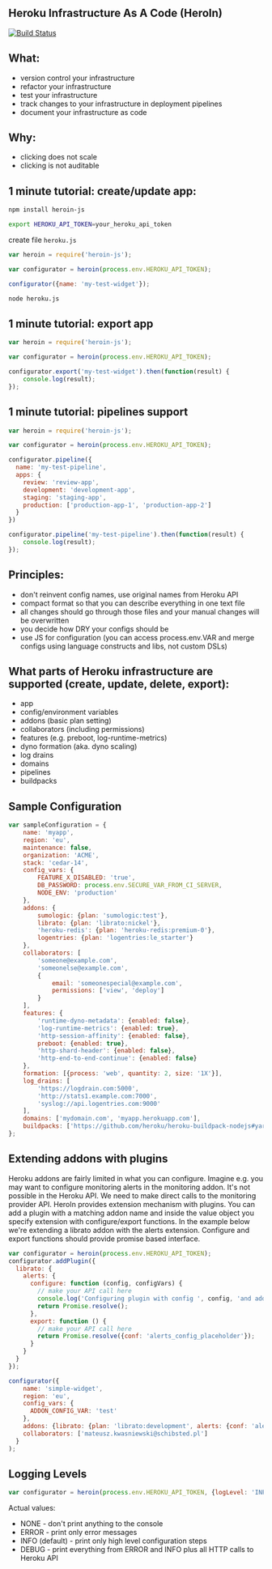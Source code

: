 Heroku Infrastructure As A Code (HeroIn)
-------

[![Build Status](https://travis-ci.org/Schibsted-Tech-Polska/HeroIn.svg?branch=master)](https://travis-ci.org/Schibsted-Tech-Polska/HeroIn)

What:
------
- version control your infrastructure 
- refactor your infrastructure
- test your infrastructure 
- track changes to your infrastructure in deployment pipelines
- document your infrastructure as code

Why:
------
- clicking does not scale
- clicking is not auditable

1 minute tutorial: create/update app:
------
```bash
npm install heroin-js
```
```bash
export HEROKU_API_TOKEN=your_heroku_api_token
```

create file `heroku.js`
```javascript
var heroin = require('heroin-js');

var configurator = heroin(process.env.HEROKU_API_TOKEN);

configurator({name: 'my-test-widget'});
```

```bash
node heroku.js
```


1 minute tutorial: export app
------

```javascript
var heroin = require('heroin-js');

var configurator = heroin(process.env.HEROKU_API_TOKEN);

configurator.export('my-test-widget').then(function(result) {
	console.log(result);
});
```

1 minute tutorial: pipelines support
------

```javascript
var heroin = require('heroin-js');

var configurator = heroin(process.env.HEROKU_API_TOKEN);

configurator.pipeline({
  name: 'my-test-pipeline',
  apps: {
    review: 'review-app',
    development: 'development-app',
    staging: 'staging-app',
    production: ['production-app-1', 'production-app-2']
  }
})

configurator.pipeline('my-test-pipeline').then(function(result) {
	console.log(result);
});
```

Principles:
------
- don't reinvent config names, use original names from Heroku API
- compact format so that you can describe everything in one text file
- all changes should go through those files and your manual changes will be overwritten 
- you decide how DRY your configs should be 
- use JS for configuration (you can access process.env.VAR and merge configs using language constructs and libs, not custom DSLs)

What parts of Heroku infrastructure are supported (create, update, delete, export):
------
- app
- config/environment variables
- addons (basic plan setting)
- collaborators (including permissions)
- features (e.g. preboot, log-runtime-metrics)
- dyno formation (aka. dyno scaling)
- log drains 
- domains
- pipelines
- buildpacks

Sample Configuration
------
```javascript
var sampleConfiguration = {
    name: 'myapp',
    region: 'eu',
    maintenance: false,
    organization: 'ACME',
    stack: 'cedar-14',
    config_vars: {
        FEATURE_X_DISABLED: 'true',
        DB_PASSWORD: process.env.SECURE_VAR_FROM_CI_SERVER,
        NODE_ENV: 'production'
    },
    addons: {
        sumologic: {plan: 'sumologic:test'},
        librato: {plan: 'librato:nickel'},
        'heroku-redis': {plan: 'heroku-redis:premium-0'},
        logentries: {plan: 'logentries:le_starter'}
    },
    collaborators: [
        'someone@example.com',
        'someonelse@example.com',
        {
            email: 'someonespecial@example.com',
            permissions: ['view', 'deploy']
        }
    ],
    features: {
        'runtime-dyno-metadata': {enabled: false},
        'log-runtime-metrics': {enabled: true},
        'http-session-affinity': {enabled: false},
        preboot: {enabled: true},
        'http-shard-header': {enabled: false},
        'http-end-to-end-continue': {enabled: false}
    },
    formation: [{process: 'web', quantity: 2, size: '1X'}],
    log_drains: [
        'https://logdrain.com:5000',
        'http://stats1.example.com:7000',
        'syslog://api.logentries.com:9000'
    ],
    domains: ['mydomain.com', 'myapp.herokuapp.com'],
    buildpacks: ['https://github.com/heroku/heroku-buildpack-nodejs#yarn']
};
```

Extending addons with plugins
------
Heroku addons are fairly limited in what you can configure. Imagine e.g. you may want to configure monitoring alerts in the monitoring addon.
It's not possible in the Heroku API. We need to make direct calls to the monitoring provider API. HeroIn provides extension mechanism with plugins.
You can add a plugin with a matching addon name and inside the value object you specify extension with configure/export functions.
In the example below we're extending a librato addon with the alerts extension. Configure and export functions should provide promise based interface. 
```javascript
var configurator = heroin(process.env.HEROKU_API_TOKEN);
configurator.addPlugin({
  librato: {
    alerts: {
      configure: function (config, configVars) {
        // make your API call here
        console.log('Configuring plugin with config ', config, 'and additional config vars', configVars);
        return Promise.resolve();
      },
      export: function () {
        // make your API call here
        return Promise.resolve({conf: 'alerts_config_placeholder'});
      }
    }
  }
});

configurator({
    name: 'simple-widget',
    region: 'eu',
    config_vars: {
      ADDON_CONFIG_VAR: 'test'
    },
    addons: {librato: {plan: 'librato:development', alerts: {conf: 'alerts_config_placeholder'}}},
    collaborators: ['mateusz.kwasniewski@schibsted.pl']
  }
);
```

Logging Levels
------

```javascript
var configurator = heroin(process.env.HEROKU_API_TOKEN, {logLevel: 'INFO'});
```

Actual values:
- NONE - don't print anything to the console
- ERROR - print only error messages
- INFO (default) - print only high level configuration steps
- DEBUG - print everything from ERROR and INFO plus all HTTP calls to Heroku API
